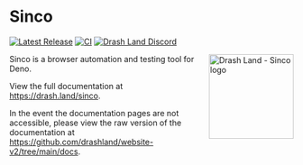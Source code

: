 # Sinco

[![Latest Release](https://img.shields.io/github/release/drashland/sinco.svg?color=bright_green&label=latest)](https://github.com/drashland/sinco/releases/latest)
[![CI](https://img.shields.io/github/actions/workflow/status/drashland/sinco/master.yml?branch=main&label=branch:main)](https://github.com/drashland/sinco/actions/workflows/master.yml?query=branch%3Amain)
[![Drash Land Discord](https://img.shields.io/badge/discord-join-blue?logo=discord)](https://discord.gg/RFsCSaHRWK)

<img align="right" src="./logo.svg" alt="Drash Land - Sinco logo" height="150" style="max-height: 150px">

Sinco is a browser automation and testing tool for Deno.

View the full documentation at https://drash.land/sinco.

In the event the documentation pages are not accessible, please view the raw
version of the documentation at
https://github.com/drashland/website-v2/tree/main/docs.
